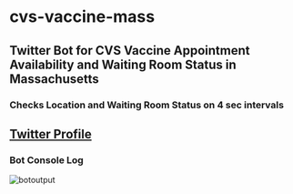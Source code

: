 # cvs-vaccine-mass
## Twitter Bot for CVS Vaccine Appointment Availability and Waiting Room Status in Massachusetts
### Checks Location and Waiting Room Status on 4 sec intervals
## [Twitter Profile](http://www.twitter.com/MASS_VAX)

### Bot Console Log
![botoutput](https://user-images.githubusercontent.com/55890162/110277887-28c07e00-7fa4-11eb-909f-ddee79c46cc6.jpg=250x250)
